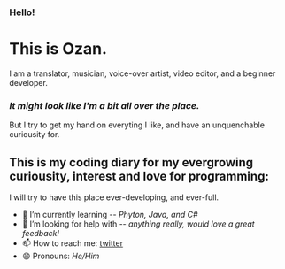 ### Hello!

<h1> This is Ozan. </h1>

I am a translator, musician, voice-over artist, video editor, and a beginner developer. <h3> *It might look like I'm a bit all over the place.* </h3>

But I try to get my hand on everyting I like, and have an unquenchable curiousity for.

<h2>This is my coding diary for my evergrowing curiousity, interest and love for programming:</h2>

I will try to have this place ever-developing, and ever-full.

- 🌱 I’m currently learning -- *Phyton, Java, and C#*
- 🤔 I’m looking for help with -- *anything really, would love a great feedback!*
- 📫 How to reach me: [twitter](https://twitter.com/ozn_sngl)
- 😄 Pronouns: *He/Him*
